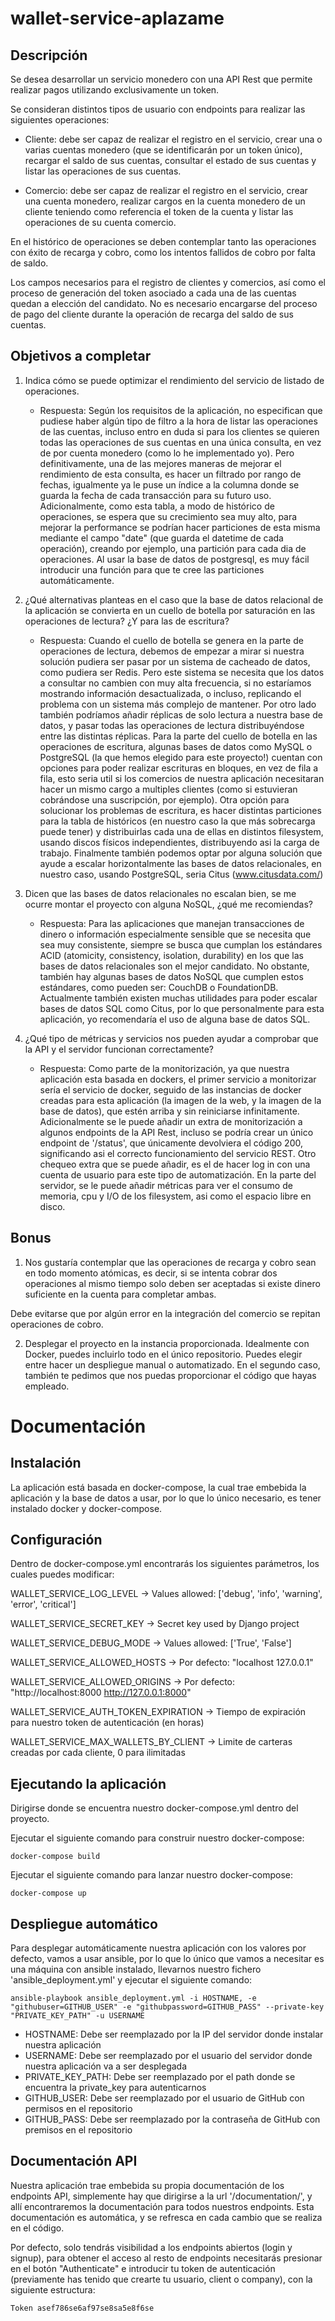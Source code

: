 # wallet-service-aplazame

## Descripción

Se desea desarrollar un servicio monedero con una API Rest que permite realizar pagos
utilizando exclusivamente un token.

Se consideran distintos tipos de usuario con endpoints para realizar las siguientes operaciones:

- Cliente: debe ser capaz de realizar el registro en el servicio, crear una o varias cuentas
monedero (que se identificarán por un token único), recargar el saldo de sus cuentas, consultar
el estado de sus cuentas y listar las operaciones de sus cuentas.

- Comercio: debe ser capaz de realizar el registro en el servicio, crear una cuenta monedero,
realizar cargos en la cuenta monedero de un cliente teniendo como referencia el token de la
cuenta y listar las operaciones de su cuenta comercio.

En el histórico de operaciones se deben contemplar tanto las operaciones con éxito de recarga
y cobro, como los intentos fallidos de cobro por falta de saldo.

Los campos necesarios para el registro de clientes y comercios, así como el proceso de
generación del token asociado a cada una de las cuentas quedan a elección del candidato. No
es necesario encargarse del proceso de pago del cliente durante la operación de recarga del
saldo de sus cuentas.

## Objetivos a completar


1. Indica cómo se puede optimizar el rendimiento del servicio de listado de operaciones.

    - Respuesta: Según los requisitos de la aplicación, no especifican que pudiese haber 
      algún tipo de filtro a la hora de listar las operaciones de las cuentas, incluso entro
      en duda si para los clientes se quieren todas las operaciones de sus cuentas en una única
      consulta, en vez de por cuenta monedero (como lo he implementado yo). Pero definitivamente, 
      una de las mejores maneras de mejorar el rendimiento de esta consulta, es hacer un filtrado 
      por rango de fechas, igualmente ya le puse un índice a la columna donde se guarda la fecha de 
      cada transacción para su futuro uso. Adicionalmente, como esta tabla, a modo de histórico de operaciones, 
      se espera que su crecimiento sea muy alto, para mejorar la performance se podrían hacer 
      particiones de esta misma mediante el campo "date" (que guarda el datetime de cada operación), 
      creando por ejemplo, una partición para cada dia de operaciones. Al usar la base de datos de 
      postgresql, es muy fácil introducir una función para que te cree las particiones automáticamente.

2. ¿Qué alternativas planteas en el caso que la base de datos relacional de la aplicación se
convierta en un cuello de botella por saturación en las operaciones de lectura? ¿Y para las de
escritura?
   
    - Respuesta: Cuando el cuello de botella se genera en la parte de operaciones de lectura, debemos
      de empezar a mirar si nuestra solución pudiera ser pasar por un sistema de cacheado de datos, como
      pudiera ser Redis. Pero este sistema se necesita que los datos a consultar no cambien con 
      muy alta frecuencia, si no estaríamos mostrando información desactualizada, o incluso, replicando
      el problema con un sistema más complejo de mantener. Por otro lado también podríamos añadir
      réplicas de solo lectura a nuestra base de datos, y pasar todas las operaciones de lectura
      distribuyéndose entre las distintas réplicas.
      Para la parte del cuello de botella en las operaciones de escritura, algunas bases de datos como
      MySQL o PostgreSQL (la que hemos elegido para este proyecto!) cuentan con opciones para poder realizar
      escrituras en bloques, en vez de fila a fila, esto seria util si los comercios de nuestra aplicación
      necesitaran hacer un mismo cargo a multiples clientes (como si estuvieran cobrándose una suscripción,
      por ejemplo). Otra opción para solucionar los problemas de escritura, es hacer distintas particiones
      para la tabla de históricos (en nuestro caso la que más sobrecarga puede tener) y distribuirlas cada
      una de ellas en distintos filesystem, usando discos físicos independientes, distribuyendo asi la 
      carga de trabajo.
      Finalmente también podemos optar por alguna solución que ayude a escalar horizontalmente las bases
      de datos relacionales, en nuestro caso, usando PostgreSQL, seria Citus (www.citusdata.com/)

3. Dicen que las bases de datos relacionales no escalan bien, se me ocurre montar el proyecto
con alguna NoSQL, ¿qué me recomiendas?
   
    - Respuesta: Para las aplicaciones que manejan transacciones de dinero o información especialmente
      sensible que se necesita que sea muy consistente, siempre se busca que cumplan los estándares
      ACID (atomicity, consistency, isolation, durability) en los que las bases de datos relacionales
      son el mejor candidato. No obstante, también hay algunas bases de datos NoSQL que cumplen estos 
      estándares, como pueden ser: CouchDB o FoundationDB. Actualmente también existen muchas 
      utilidades para poder escalar bases de datos SQL como Citus, por lo que personalmente
      para esta aplicación, yo recomendaría el uso de alguna base de datos SQL.

4. ¿Qué tipo de métricas y servicios nos pueden ayudar a comprobar que la API y el servidor
funcionan correctamente?
   
    - Respuesta: Como parte de la monitorización, ya que nuestra aplicación esta basada en dockers,
      el primer servicio a monitorizar sería el servicio de docker, seguido de las instancias de docker
      creadas para esta aplicación (la imagen de la web, y la imagen de la base de datos), que estén 
      arriba y sin reiniciarse infinitamente.
      Adicionalmente se le puede añadir un extra de monitorización a algunos endpoints de la API Rest,
      incluso se podría crear un único endpoint de '/status', que únicamente devolviera el código 200, 
      significando asi el correcto funcionamiento del servicio REST. Otro chequeo extra que se puede
      añadir, es el de hacer log in con una cuenta de usuario para este tipo de automatización. En la
      parte del servidor, se le puede añadir métricas para ver el consumo de memoria, cpu y I/O de
      los filesystem, asi como el espacio libre en disco.

## Bonus

1. Nos gustaría contemplar que las operaciones de recarga y cobro sean en todo momento
atómicas, es decir, si se intenta cobrar dos operaciones al mismo tiempo solo deben ser
aceptadas si existe dinero suficiente en la cuenta para completar ambas.

Debe evitarse que por algún error en la integración del comercio se repitan operaciones de
cobro.

2. Desplegar el proyecto en la instancia proporcionada. Idealmente con Docker, puedes incluirlo
todo en el único repositorio. Puedes elegir entre hacer un despliegue manual o automatizado.
En el segundo caso, también te pedimos que nos puedas proporcionar el código que hayas
empleado.

# Documentación

## Instalación

La aplicación está basada en docker-compose, la cual trae embebida la aplicación y la base de datos a usar,
por lo que lo único necesario, es tener instalado docker y docker-compose.

## Configuración
Dentro de docker-compose.yml encontrarás los siguientes parámetros, los cuales puedes modificar:

WALLET_SERVICE_LOG_LEVEL -> Values allowed: ['debug', 'info', 'warning', 'error', 'critical']

WALLET_SERVICE_SECRET_KEY -> Secret key used by Django project

WALLET_SERVICE_DEBUG_MODE -> Values allowed: ['True', 'False']

WALLET_SERVICE_ALLOWED_HOSTS -> Por defecto: "localhost 127.0.0.1"

WALLET_SERVICE_ALLOWED_ORIGINS -> Por defecto: "http://localhost:8000 http://127.0.0.1:8000"

WALLET_SERVICE_AUTH_TOKEN_EXPIRATION -> Tiempo de expiración para nuestro token de autenticación (en horas)

WALLET_SERVICE_MAX_WALLETS_BY_CLIENT -> Limite de carteras creadas por cada cliente, 0 para ilimitadas

## Ejecutando la aplicación

Dirigirse donde se encuentra nuestro docker-compose.yml dentro del proyecto.

Ejecutar el siguiente comando para construir nuestro docker-compose:

`docker-compose build`

Ejecutar el siguiente comando para lanzar nuestro docker-compose:

`docker-compose up`

## Despliegue automático

Para desplegar automáticamente nuestra aplicación con los valores por defecto, vamos a usar ansible,
por lo que lo único que vamos a necesitar es una máquina con ansible instalado, llevarnos nuestro fichero
'ansible_deployment.yml' y ejecutar el siguiente comando:

`ansible-playbook ansible_deployment.yml -i HOSTNAME, -e "githubuser=GITHUB_USER" -e "githubpassword=GITHUB_PASS" --private-key "PRIVATE_KEY_PATH" -u USERNAME`

- HOSTNAME: Debe ser reemplazado por la IP del servidor donde instalar nuestra aplicación
- USERNAME: Debe ser reemplazado por el usuario del servidor donde nuestra aplicación va a ser desplegada
- PRIVATE_KEY_PATH: Debe ser reemplazado por el path donde se encuentra la private_key para autenticarnos
- GITHUB_USER: Debe ser reemplazado por el usuario de GitHub con permisos en el repositorio
- GITHUB_PASS: Debe ser reemplazado por la contraseña de GitHub con premisos en el repositorio

## Documentación API

Nuestra aplicación trae embebida su propia documentación de los endpoints API, simplemente hay que
dirigirse a la url '/documentation/', y allí encontraremos la documentación para todos nuestros
endpoints. Esta documentación es automática, y se refresca en cada cambio que se realiza en el código.

Por defecto, solo tendrás visibilidad a los endpoints abiertos (login y signup), para obtener el acceso
al resto de endpoints necesitarás presionar en el botón "Authenticate" e introducir tu token de 
autenticación (previamente has tenido que crearte tu usuario, client o company), con la siguiente estructura:

`Token asef786se6af97se8sa5e8f6se`
